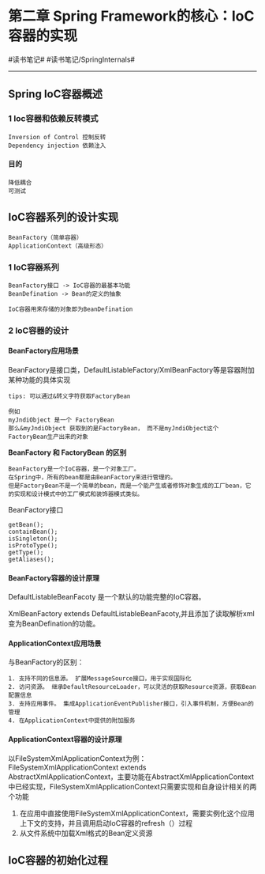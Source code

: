 # 第二章 Spring Framework的核心：IoC容器的实现
#读书笔记# #读书笔记/SpringInternals#
- - - -
## Spring IoC容器概述

### 1 Ioc容器和依赖反转模式

```
Inversion of Control 控制反转  
Dependency injection 依赖注入
```

#### 目的

```
降低耦合  
可测试
```

## IoC容器系列的设计实现

```
BeanFactory（简单容器）
ApplicationContext（高级形态）
```

### 1 IoC容器系列

```
BeanFactory接口 -> IoC容器的最基本功能  
BeanDefination -> Bean的定义的抽象	

IoC容器用来存储的对象即为BeanDefination
```

### 2 IoC容器的设计

#### BeanFactory应用场景

BeanFactory是接口类，DefaultListableFactory/XmlBeanFactory等是容器附加某种功能的具体实现

```
tips: 可以通过&转义字符获取FactoryBean
```

```
例如
myJndiObject 是一个 FactoryBean
那么&myJndiObject 获取到的是FactoryBean， 而不是myJndiObject这个FactoryBean生产出来的对象
```

**BeanFactory 和 FactoryBean 的区别**

```
BeanFactory是一个IoC容器，是一个对象工厂。
在Spring中，所有的bean都是由BeanFactory来进行管理的。
但是FactoryBean不是一个简单的bean，而是一个能产生或者修饰对象生成的工厂bean，它的实现和设计模式中的工厂模式和装饰器模式类似。
```

BeanFactory接口

```
getBean();
containBean();
isSingleton();
isProtoType();
getType();
getAliases();
```

#### BeanFactory容器的设计原理

DefaultListableBeanFacoty 是一个默认的功能完整的IoC容器。

XmlBeanFactory extends DefaultListableBeanFacoty,并且添加了读取解析xml变为BeanDefination的功能。

#### ApplicationContext应用场景

与BeanFactory的区别：

```
1. 支持不同的信息源。 扩展MessageSource接口，用于实现国际化
2. 访问资源。 继承DefaultResourceLoader，可以灵活的获取Resource资源，获取Bean配置信息
3. 支持应用事件。 集成ApplicationEventPublisher接口，引入事件机制，方便Bean的管理
4. 在ApplicationContext中提供的附加服务
```

#### ApplicationContext容器的设计原理

以FileSystemXmlApplicationContext为例：
FileSystemXmlApplicationContext extends AbstractXmlApplicationContext，主要功能在AbstractXmlApplicationContext中已经实现，FileSystemXmlApplicationContext只需要实现和自身设计相关的两个功能

1. 在应用中直接使用FileSystemXmlApplicationContext，需要实例化这个应用上下文的支持，并且调用启动IoC容器的refresh（）过程
2. 从文件系统中加载Xml格式的Bean定义资源

## IoC容器的初始化过程
